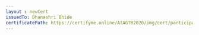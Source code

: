 ```yaml
--- 
layout : newCert 
issuedTo: Dhanashri Bhide 
certificatePath: https://certifyme.online/ATAGTR2020/img/cert/participant/DhanashriBhide_95a63.png
--- 
```

